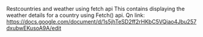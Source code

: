Restcountries and weather using fetch api
This contains displaying the weather details for a country using Fetch() api.
Qn link: https://docs.google.com/document/d/1s5jhTeSD2ff2rHKbC5VQjao4Jbu257dxubwEKusoA9A/edit

